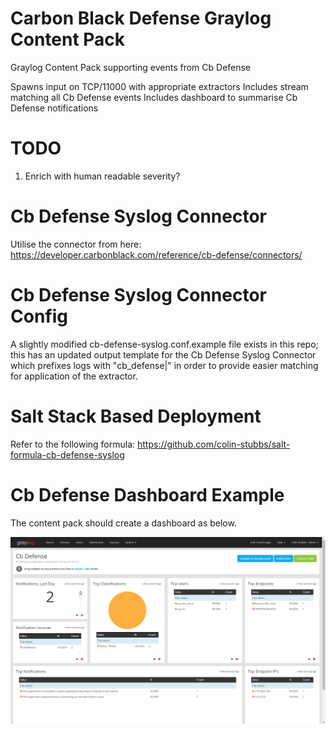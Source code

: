 # Carbon Black Defense Graylog Content Pack

Graylog Content Pack supporting events from Cb Defense

Spawns input on TCP/11000 with appropriate extractors
Includes stream matching all Cb Defense events
Includes dashboard to summarise Cb Defense notifications

# TODO

1. Enrich with human readable severity?

# Cb Defense Syslog Connector

Utilise the connector from here: https://developer.carbonblack.com/reference/cb-defense/connectors/

# Cb Defense Syslog Connector Config

A slightly modified cb-defense-syslog.conf.example file exists in this repo; this has an updated output template for the Cb Defense Syslog Connector which prefixes logs with "cb_defense|" in order to provide easier matching for application of the extractor.

# Salt Stack Based Deployment

Refer to the following formula: https://github.com/colin-stubbs/salt-formula-cb-defense-syslog

# Cb Defense Dashboard Example

The content pack should create a dashboard as below.

![alt text](https://github.com/colin-stubbs/graylog-cb-defense/raw/master/dashboard_example.png "Example Dashboard")
